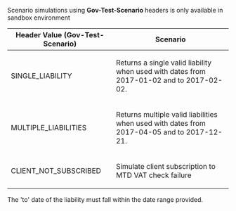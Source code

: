 <p>Scenario simulations using <b> Gov-Test-Scenario </b> headers is only available in sandbox environment</p>
<table>
    <thead>
        <tr>
            <th>Header Value (Gov-Test-Scenario)</th>
            <th>Scenario</th>
        </tr>
    </thead>
    <tbody>
        <tr>
            <td><p>SINGLE_LIABILITY</p></td>
            <td><p>Returns a single valid liability when used with dates from 2017-01-02 and to 2017-02-02.</p></td>
        </tr>
        <tr>
            <td><p>MULTIPLE_LIABILITIES</p></td>
            <td><p>Returns multiple valid liabilities when used with dates from 2017-04-05 and to 2017-12-21.</p></td>
        </tr>
        <tr>
            <td><p>CLIENT_NOT_SUBSCRIBED</p></td>
            <td><p>Simulate client subscription to MTD VAT check failure</p></td>
        </tr>
    </tbody>
</table>
<p>The 'to' date of the liability must fall within the date range provided.</p>